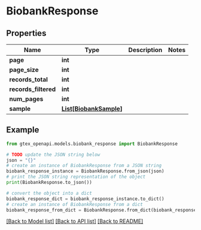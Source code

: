 # BiobankResponse


## Properties

Name | Type | Description | Notes
------------ | ------------- | ------------- | -------------
**page** | **int** |  | 
**page_size** | **int** |  | 
**records_total** | **int** |  | 
**records_filtered** | **int** |  | 
**num_pages** | **int** |  | 
**sample** | [**List[BiobankSample]**](BiobankSample.md) |  | 

## Example

```python
from gtex_openapi.models.biobank_response import BiobankResponse

# TODO update the JSON string below
json = "{}"
# create an instance of BiobankResponse from a JSON string
biobank_response_instance = BiobankResponse.from_json(json)
# print the JSON string representation of the object
print(BiobankResponse.to_json())

# convert the object into a dict
biobank_response_dict = biobank_response_instance.to_dict()
# create an instance of BiobankResponse from a dict
biobank_response_from_dict = BiobankResponse.from_dict(biobank_response_dict)
```
[[Back to Model list]](../README.md#documentation-for-models) [[Back to API list]](../README.md#documentation-for-api-endpoints) [[Back to README]](../README.md)


